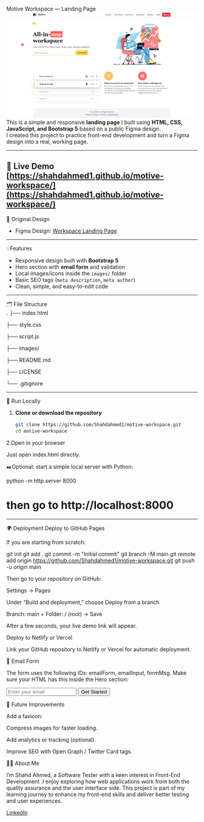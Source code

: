 Motive Workspace — Landing Page
![Website Screenshot](images/motive-workspace.png)
This is a simple and responsive **landing page** I built using **HTML, CSS, JavaScript, and Bootstrap 5** based on a public Figma design.  
I created this project to practice front-end development and turn a Figma design into a real, working page.

---
  🔗 Live Demo  
 [https://shahdahmed1.github.io/motive-workspace/](https://shahdahmed1.github.io/motive-workspace/)
---
 🎨 Original Design  
- Figma Design: [Workspace Landing Page](https://www.figma.com/community/file/1483084355146957997/workspace-landing-page)

---
 💡Features  
- Responsive design built with **Bootstrap 5**  
- Hero section with **email form** and validation  
- Local images/icons inside the `images/` folder  
- Basic SEO tags (`meta description`, `meta author`)  
- Clean, simple, and easy-to-edit code  

---

🗂️ File Structure  
 .
├── index.html

├── style.css

├── script.js

├── images/

├── README.md

├── LICENSE

└── .gitignore
  
---

🚀 Run Locally  

1. **Clone or download the repository**  
   ```bash
   git clone https://github.com/Shahdahmed1/motive-workspace.git
   cd motive-workspace


2.Open in your browser

Just open index.html directly.

✒️Optional: start a simple local server with Python:

python -m http.server 8000
# then go to http://localhost:8000

---

🌍 Deployment
Deploy to GitHub Pages

If you are starting from scratch:

git init
git add .
git commit -m "Initial commit"
git branch -M main
git remote add origin https://github.com/Shahdahmed1/motive-workspace.git
git push -u origin main


Then go to your repository on GitHub:

Settings → Pages

Under “Build and deployment,” choose Deploy from a branch

Branch: main + Folder: / (root) → Save

After a few seconds, your live demo link will appear.

Deploy to Netlify or Vercel

Link your GitHub repository to Netlify or Vercel for automatic deployment.

📨 Email Form

The form uses the following IDs: emailForm, emailInput, formMsg.
Make sure your HTML has this inside the Hero section:

<form id="emailForm" class="hero-form-separated mt-3">
  <input id="emailInput" type="email" placeholder="Enter your email" class="email-separated" required>
  <button class="btn-separated" type="submit">Get Started</button>
</form>
<p id="formMsg" class="mt-2"></p>

📝 Future Improvements

Add a favicon:

<link rel="icon" href="images/Frame.png" type="image/png">


Compress images for faster loading.

Add analytics or tracking (optional).

Improve SEO with Open Graph / Twitter Card tags.

 👩‍💻 About Me  

I’m Shahd Ahmed, a Software Tester with a keen interest in Front-End Development .I enjoy exploring how web applications work from both the quality assurance and the user interface side. This project is part of my learning journey to enhance my front-end skills and deliver better testing and user experiences.  

[LinkedIn](https://www.linkedin.com/in/shahd-ahmed-9ab142330/)
